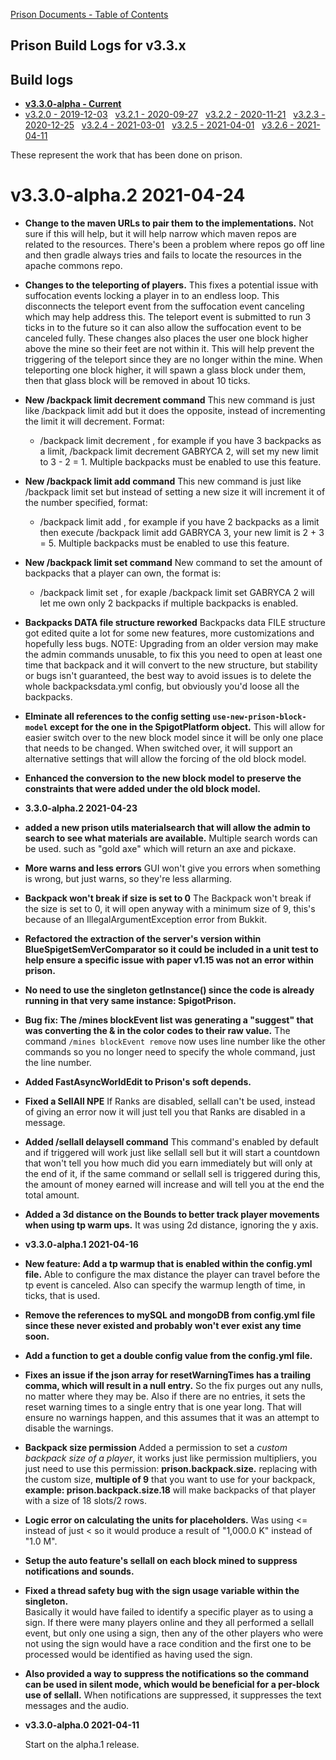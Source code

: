 [Prison Documents - Table of Contents](prison_docs_000_toc.md)

## Prison Build Logs for v3.3.x

## Build logs
 - **[v3.3.0-alpha - Current](changelog_v3.3.x.md)**
 - [v3.2.0 - 2019-12-03](prison_changelog_v3.2.0.md)&nbsp;&nbsp;
[v3.2.1 - 2020-09-27](prison_changelog_v3.2.1.md)&nbsp;&nbsp;
[v3.2.2 - 2020-11-21](prison_changelog_v3.2.2.md)&nbsp;&nbsp;
[v3.2.3 - 2020-12-25](prison_changelog_v3.2.3.md)&nbsp;&nbsp;
[v3.2.4 - 2021-03-01](prison_changelog_v3.2.4.md)&nbsp;&nbsp;
[v3.2.5 - 2021-04-01](prison_changelog_v3.2.5.md)&nbsp;&nbsp;
[v3.2.6 - 2021-04-11](prison_changelog_v3.2.5.md)
 

These represent the work that has been done on prison. 



# v3.3.0-alpha.2 2021-04-24


* **Change to the maven URLs to pair them to the implementations.**
Not sure if this will help, but it will help narrow which maven repos are related to the resources.
There's been a problem where repos go off line and then gradle always tries and fails to locate the resources in the apache commons repo.


* **Changes to the teleporting of players.**
This fixes a potential issue with suffocation events locking a player in to an endless loop. 
This disconnects the teleport event from the suffocation event canceling which may help address this.  The teleport event is submitted to run 3 ticks in to the future so it can also allow the suffocation event to be canceled fully.
These changes also places the user one block higher above the mine so their feet are not within it.  This will help prevent the triggering of the teleport since they are no longer within the mine.  When teleporting one block higher, it will spawn a glass block under them, then that glass block will be removed in about 10 ticks.


* **New /backpack limit decrement command**
This new command is just like /backpack limit add but it does the opposite, instead
  of incrementing the limit it will decrement. Format: 
  - /backpack limit decrement <Player> <DecrementNumber>, for example if you have 3 backpacks
  as a limit, /backpack limit decrement GABRYCA 2, will set my new limit to 3 - 2 = 1.
    Multiple backpacks must be enabled to use this feature.


* **New /backpack limit add command**
This new command is just like /backpack limit set but instead of setting a new size
  it will increment it of the number specified, format:
  - /backpack limit add <Player> <IncrementNumber>, for example if you have 2 backpacks as a limit
  then execute /backpack limit add GABRYCA 3, your new limit is 2 + 3 = 5.
    Multiple backpacks must be enabled to use this feature.


* **New /backpack limit set command**
New command to set the amount of backpacks that a player can own, the format is:
  - /backpack limit set <player> <number>, for exaple /backpack limit set GABRYCA 2 will let
  me own only 2 backpacks if multiple backpacks is enabled.


* **Backpacks DATA file structure reworked**
Backpacks data FILE structure got edited quite a lot for some new features, more customizations
  and hopefully less bugs.
  NOTE: Upgrading from an older version may make the admin commands unusable, to fix this you need
  to open at least one time that backpack and it will convert to the new structure, but stability or bugs
  isn't guaranteed, the best way to avoid issues is to delete the whole backpacksdata.yml config, but
  obviously you'd loose all the backpacks.


* **Elminate all references to the config setting `use-new-prison-block-model` except for the one in the SpigotPlatform object.**
This will allow for easier switch over to the new block model since it will be only one place that needs to be changed.  When switched over, it will support an alternative settings that will allow the forcing of the old block model.


* **Enhanced the conversion to the new block model to preserve the constraints that were added under the old block model.**



* **3.3.0-alpha.2 2021-04-23**


* **added a new prison utils materialsearch that will allow the admin to search to see what materials are available.**
Multiple search words can be used.  such as "gold axe" which will return an axe and pickaxe.


* **More warns and less errors**
GUI won't give you errors when something is wrong, but just warns, so they're
  less allarming.


* **Backpack won't break if size is set to 0**
The Backpack won't break if the size is set to 0, it will open anyway with a minimum size of 9, 
  this's because of an IllegalArgumentException error from Bukkit.


* **Refactored the extraction of the server's version within BlueSpigetSemVerComparator so it could be included in a unit test to help ensure a specific issue with paper v1.15 was not an error within prison.**


* **No need to use the singleton getInstance() since the code is already running in that very same instance: SpigotPrison.**


* **Bug fix: The /mines blockEvent list was generating a "suggest" that was converting the & in the color codes to their raw value.**
The command `/mines blockEvent remove` now uses line number like the other commands so you no longer need to specify the whole command, just the line number.


* **Added FastAsyncWorldEdit to Prison's soft depends.**


* **Fixed a SellAll NPE**
If Ranks are disabled, sellall can't be used, instead of giving an error now it will
  just tell you that Ranks are disabled in a message.


* **Added /sellall delaysell command**
This command's enabled by default and if triggered will work just like sellall sell but
  it will start a countdown that won't tell you how much did you earn immediately but
  will only at the end of it, if the same command or sellall sell is triggered during this,
  the amount of money earned will increase and will tell you at the end the total amount.
  

* **Added a 3d distance on the Bounds to better track player movements when using tp warm ups.**
It was using 2d distance, ignoring the y axis.


* **v3.3.0-alpha.1 2021-04-16**


* **New feature: Add a tp warmup that is enabled within the config.yml file.**
Able to configure the max distance the player can travel before the tp event is canceled.  Also can specify the warmup length of time, in ticks, that is used.


* **Remove the references to mySQL and mongoDB from config.yml file since these never existed and probably won't ever exist any time soon.**


* **Add a function to get a double config value from the config.yml file.**


* **Fixes an issue if the json array for resetWarningTimes has a trailing comma, which will result in a null entry.**
So the fix purges out any nulls, no matter where they may be.
Also if there are no entries, it sets the reset warning times to a single entry that is one year long.  That will ensure no warnings happen, and this assumes that it was an attempt to disable the warnings.


* **Backpack size permission**
Added a permission to set a _custom backpack size of a player_, it works just like permission multipliers,
  you just need to use this permission: **prison.backpack.size.<number>** replacing <number> with
  the custom size, **multiple of 9** that you want to use for your backpack, **example: prison.backpack.size.18** will
  make backpacks of that player with a size of 18 slots/2 rows.


* **Logic error on calculating the units for placeholders.**
Was using <= instead of just < so it would produce a result of "1,000.0 K" instead of "1.0 M".


* **Setup the auto feature's sellall on each block mined to suppress notifications and sounds.**


* **Fixed a thread safety bug with the sign usage variable within the singleton.**  
Basically it would have failed to identify a specific player as to using a sign.  If there were many players online and they all performed a sellall event, but only one using a sign, then any of the other players who were not using the sign would have a race condition and the first one to be processed would be identified as having used the sign.


* **Also provided a way to suppress the notifications so the command can be used in silent mode, which would be beneficial for a per-block use of sellall.**
 When notifications are suppressed, it suppresses the text messages and the audio.


* **v3.3.0-alpha.0 2021-04-11**

  Start on the alpha.1 release.
  
